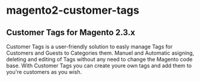 # magento2-customer-tags
## Customer Tags for Magento 2.3.x
Customer Tags is a user-friendly solution to easly manage Tags for Customers and Guests to Categories them. Manuel and Automatic asigning, deleting and editing of Tags without any need to change the Magento code base. 
With Customer Tags you can create youre own tags and add them to you're customers as you wish. 